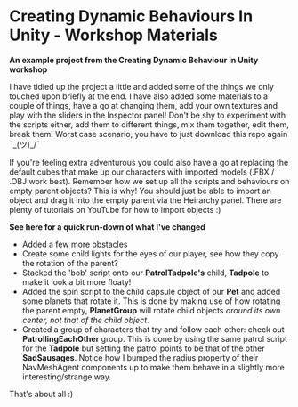 # Creating Dynamic Behaviours In Unity - Workshop Materials
**An example project from the Creating Dynamic Behaviour in Unity workshop**

I have tidied up the project a little and added some of the things we only touched upon briefly at the end. I have also added some materials to a couple of things, have a go at changing them, add your own textures and play with the sliders in the Inspector panel! Don't be shy to experiment with the scripts either, add them to different things, mix them together, edit them, break them! Worst case scenario, you have to just download this repo again ¯\_(ツ)_/¯

If you're feeling extra adventurous you could also have a go at replacing the default cubes that make up our characters with imported models (.FBX / .OBJ work best). Remember how we set up all the scripts and behaviours on empty parent objects? This is why! You should just be able to import an object and drag it into the empty parent via the Heirarchy panel. There are plenty of tutorials on YouTube for how to import objects :)

**See here for a quick run-down of what I've changed**

* Added a few more obstacles
* Create some child lights for the eyes of our player, see how they copy the rotation of the parent?
* Stacked the 'bob' script onto our **PatrolTadpole's** child, **Tadpole** to make it look a bit more floaty!
* Added the spin script to the child capsule object of our **Pet** and added some planets that rotate it. This is done by making use of how rotating the parent empty, **PlanetGroup** will rotate child objects _around its own center, not that of the child object_. 
* Created a group of characters that try and follow each other: check out **PatrollingEachOther** group. This is done by using the same patrol script for the **Tadpole** but setting the patrol points to be that of the other **SadSausages**. Notice how I bumped the radius property of their NavMeshAgent components up to make them behave in a slightly more interesting/strange way.

That's about all :)
